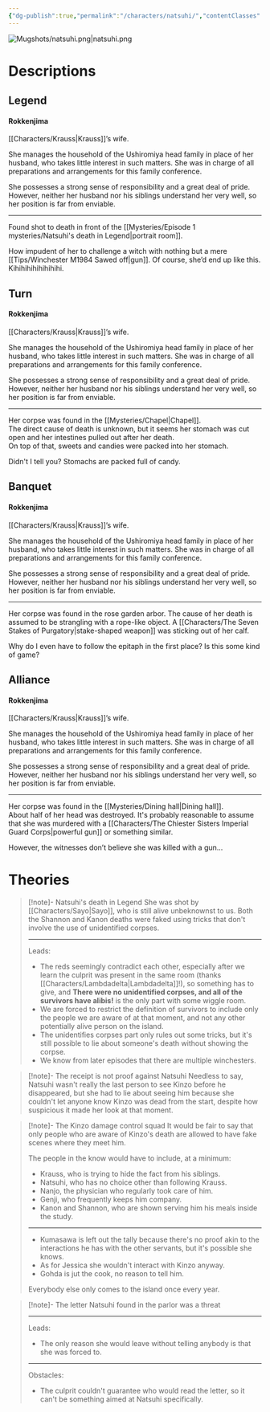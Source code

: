 ```yaml
---
{"dg-publish":true,"permalink":"/characters/natsuhi/","contentClasses":"center-headings","tags":["ushiromiya"]}
---
```



![Mugshots/natsuhi.png|natsuhi.png](/img/user/Mugshots/natsuhi.png)

# Descriptions

## Legend
#### Rokkenjima

[[Characters/Krauss\|Krauss]]’s wife.

She manages the household of the Ushiromiya head family in place of her husband, who takes little interest in such matters. She was in charge of all preparations and arrangements for this family conference.

She possesses a strong sense of responsibility and a great deal of pride.
However, neither her husband nor his siblings understand her very well, so her position is far from enviable.

---
Found shot to death in front of the [[Mysteries/Episode 1 mysteries/Natsuhi's death in Legend\|portrait room]].

How impudent of her to challenge a witch with nothing but a mere [[Tips/Winchester M1984 Sawed off\|gun]]. Of course, she’d end up like this. Kihihihihihihihihi.
## Turn
#### Rokkenjima

[[Characters/Krauss\|Krauss]]’s wife.

She manages the household of the Ushiromiya head family in place of her husband, who takes little interest in such matters. She was in charge of all preparations and arrangements for this family conference.

She possesses a strong sense of responsibility and a great deal of pride.
However, neither her husband nor his siblings understand her very well, so her position is far from enviable.

---
Her corpse was found in the [[Mysteries/Chapel\|Chapel]].  
The direct cause of death is unknown, but it seems her stomach was cut open and her intestines pulled out after her death.  
On top of that, sweets and candies were packed into her stomach.  

Didn't I tell you? Stomachs are packed full of candy.
## Banquet
#### Rokkenjima

[[Characters/Krauss\|Krauss]]’s wife.

She manages the household of the Ushiromiya head family in place of her husband, who takes little interest in such matters. She was in charge of all preparations and arrangements for this family conference.

She possesses a strong sense of responsibility and a great deal of pride.
However, neither her husband nor his siblings understand her very well, so her position is far from enviable.

---
Her corpse was found in the rose garden arbor.
The cause of her death is assumed to be strangling with a rope-like object. A [[Characters/The Seven Stakes of Purgatory\|stake-shaped weapon]] was sticking out of her calf.  

Why do I even have to follow the epitaph in the first place? Is this some kind of game?
## Alliance
#### Rokkenjima

[[Characters/Krauss\|Krauss]]’s wife.

She manages the household of the Ushiromiya head family in place of her husband, who takes little interest in such matters. She was in charge of all preparations and arrangements for this family conference.

She possesses a strong sense of responsibility and a great deal of pride.
However, neither her husband nor his siblings understand her very well, so her position is far from enviable.

---
Her corpse was found in the [[Mysteries/Dining hall\|Dining hall]].  
About half of her head was destroyed. It's probably reasonable to assume that she was murdered with a [[Characters/The Chiester Sisters Imperial Guard Corps\|powerful gun]] or something similar.  

However, the witnesses don’t believe she was killed with a gun...
# Theories


<div class="transclusion internal-embed is-loaded"><div class="markdown-embed">



> [!note]- Natsuhi's death in Legend
> She was shot by [[Characters/Sayo\|Sayo]], who is still alive unbeknownst to us. Both the Shannon and Kanon deaths were faked using tricks that don't involve the use of unidentified corpses.
> 
> ---
> Leads:
> - The reds seemingly contradict each other, especially after we learn the culprit was present in the same room (thanks [[Characters/Lambdadelta\|Lambdadelta]]!), so something has to give, and  __There were no unidentified corpses, and all of the survivors have alibis!__ is the only part with some wiggle room.
> -  We are forced to restrict the definition of survivors to include only the people we are aware of at that moment, and not any other potentially alive person on the island. 
> - The unidentifies corpses part only rules out some tricks, but it's still possible to lie about someone's death without showing the corpse.
> - We know from later episodes that there are multiple winchesters.

</div></div>



<div class="transclusion internal-embed is-loaded"><div class="markdown-embed">



> [!note]- The receipt is not proof against Natsuhi
> Needless to say, Natsuhi wasn't really the last person to see Kinzo before he disappeared, but she had to lie about seeing him because she couldn't let anyone know Kinzo was dead from the start, despite how suspicious it made her look at that moment.

</div></div>



<div class="transclusion internal-embed is-loaded"><div class="markdown-embed">



> [!note]- The Kinzo damage control squad
> It would be fair to say that only people who are aware of Kinzo's death are allowed to have fake scenes where they meet him.
> 
> The people in the know would have to include, at a minimum:
> - Krauss, who is trying to hide the fact from his siblings.
> - Natsuhi, who has no choice other than following Krauss.
> - Nanjo, the physician who regularly took care of him.
> - Genji, who frequently keeps him company.
> - Kanon and Shannon, who are shown serving him his meals inside the study.
> 
> ---
> - Kumasawa is left out the tally because there's no proof akin to the interactions he has with the other servants, but it's possible she knows.
> - As for Jessica she wouldn't interact with Kinzo anyway.
> - Gohda is jut the cook, no reason to tell him.
> 
> Everybody else only comes to the island once every year.

</div></div>



<div class="transclusion internal-embed is-loaded"><div class="markdown-embed">



> [!note]- The letter Natsuhi found in the parlor was a threat
> 
> 
> ---
> Leads:
> - The only reason she would leave without telling anybody is that she was forced to.
> ---
> Obstacles:
> - The culprit couldn't guarantee who would read the letter, so it can't be something aimed at Natsuhi specifically.

</div></div>
